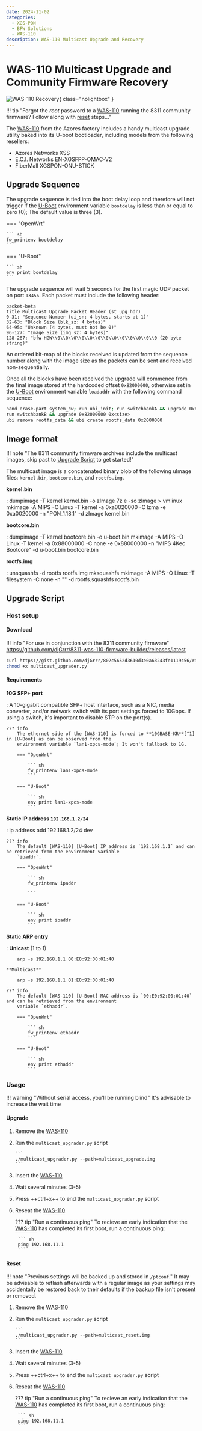 ```yaml
---
date: 2024-11-02
categories:
  - XGS-PON
  - BFW Solutions
  - WAS-110
description: WAS-110 Multicast Upgrade and Recovery
---
```


# WAS-110 Multicast Upgrade and Community Firmware Recovery

<!-- !!! question "Forgot your root password?" -->

![WAS-110 Recovery](was-110-mulicast-upgrade-and-community-firmware-recovery/was_110_recovery.webp){ class="nolightbox" }

<!-- more -->
<!-- nocont -->

!!! tip "Forgot the *root* password to a [WAS-110] running the 8311 community firmware? Follow along with [reset](#reset) steps..."

The [WAS-110] from the Azores factory includes a handy multicast upgrade utility baked into its U-boot bootloader,
including models from the following resellers:

* Azores Networks XSS
* E.C.I. Networks EN-XGSFPP-OMAC-V2
* FiberMall XGSPON-ONU-STICK

## Upgrade Sequence

The upgrade sequence is tied into the boot delay loop and therefore will not trigger if the [U-Boot] environment variable
`bootdelay` is less than or equal to zero (0); The default value is three (3).

=== "OpenWrt"

    ``` sh
    fw_printenv bootdelay
    ```

=== "U-Boot"

    ``` sh
    env print bootdelay
    ```

The upgrade sequence will wait 5 seconds for the first magic UDP packet on port `13456`. Each packet must include the
following header:

``` mermaid
packet-beta
title Multicast Upgrade Packet Header (st_upg_hdr)
0-31: "Sequence Number (ui_sn: 4 bytes, starts at 1)"
32-63: "Block Size (blk_sz: 4 bytes)"
64-95: "Unknown (4 bytes, must not be 0)"
96-127: "Image Size (img_sz: 4 bytes)"
128-287: "bfw-HGW\\0\\0\\0\\0\\0\\0\\0\\0\\0\\0\\0\\0\\0 (20 byte string)"
```

An ordered bit-map of the blocks received is updated from the sequence number along with the image size as the packets
can be sent and received non-sequentially.

Once all the blocks have been received the upgrade will commence from the final image stored at the hardcoded offset
`0x82000000`, otherwise set in the [U-Boot] environment variable `loadaddr` with the following command sequence:

``` sh
nand erase.part system_sw; run ubi_init; run switchbankA && upgrade 0x82000000 0x<size>
run switchbankB && upgrade 0x82000000 0x<size>
ubi remove rootfs_data && ubi create rootfs_data 0x2000000
```

## Image format

!!! note "The 8311 community firmware archives include the multicast images, skip past to [Upgrade Script](#upgrade-script) to get started!"

The multicast image is a concatenated binary blob of the following uImage files: `kernel.bin`, `bootcore.bin`, and
`rootfs.img`.

**kernel.bin**

:       dumpimage -T kernel kernel.bin -o zImage
        7z e -so zImage > vmlinux
        mkimage -A MIPS -O Linux -T kernel -a 0xa0020000 -C lzma -e 0xa0020000 -n "PON_1.18.1" -d zImage kernel.bin

**bootcore.bin**

:       dumpimage -T kernel bootcore.bin -o u-boot.bin
        mkimage -A MIPS -O Linux -T kernel -a 0x88000000 -C none -e 0x88000000 -n "MIPS 4Kec Bootcore" -d u-boot.bin bootcore.bin

**rootfs.img**

:       unsquashfs -d rootfs rootfs.img
        mksquashfs
        mkimage -A MIPS -O Linux -T filesystem -C none -n "<version>" -d rootfs.squashfs rootfs.bin

## Upgrade Script

<script src="https://gist.github.com/djGrrr/802c5652d3610d3e0a63243fe1119c56.js"></script>

### Host setup

#### Download

!!! info "For use in conjunction with the 8311 community firmware"
    <https://github.com/djGrrr/8311-was-110-firmware-builder/releases/latest>

``` sh
curl https://gist.github.com/djGrrr/802c5652d3610d3e0a63243fe1119c56/raw/3d9feef42107232e0ef7f2a4c469a00e915a16d3/multicast_upgrader.py
chmod +x multicast_upgrader.py
```

#### Requirements

**10G SFP+ port**

:    A 10-gigabit compatible SFP+ host interface, such as a NIC, media converter, and/or network switch with its port
     settings forced to 10Gbps. If using a switch, it's important to disable STP on the port(s).

    ??? info
        The ethernet side of the [WAS-110] is forced to **10GBASE-KR**[^1] in [U-Boot] as can be observed from the
        environment variable `lan1-xpcs-mode`; It won't fallback to 1G.

        === "OpenWrt"

            ``` sh
            fw_printenv lan1-xpcs-mode
            ```

        === "U-Boot"

            ``` sh
            env print lan1-xpcs-mode
            ```

**Static IP address `192.168.1.2/24`**

:        ip address add 192.168.1.2/24 dev <interface>

    ??? info
        The default [WAS-110] [U-Boot] IP address is `192.168.1.1` and can be retrieved from the environment variable
        `ipaddr`.

        === "OpenWrt"

            ``` sh
            fw_printenv ipaddr

            ```

        === "U-Boot"

            ``` sh
            env print ipaddr
            ```

**Static ARP entry**

:   **Unicast** (1 to 1)

        arp -s 192.168.1.1 00:E0:92:00:01:40

    **Multicast**

        arp -s 192.168.1.1 01:E0:92:00:01:40

    ??? info
        The default [WAS-110] [U-Boot] MAC address is `00:E0:92:00:01:40` and can be retrieved from the environment
        variable `ethaddr`.

        === "OpenWrt"

            ``` sh
            fw_printenv ethaddr
            ```

        === "U-Boot"

            ``` sh
            env print ethaddr
            ```

### Usage

!!! warning "Without serial access, you'll be running blind"
    It's advisable to increase the wait time

#### Upgrade

1. Remove the [WAS-110]

2. Run the `multicast_upgrader.py` script

       ```
       ./multicast_upgrader.py --path=multicast_upgrade.img
       ```

3. Insert the [WAS-110]

4. Wait several minutes (3-5)

5. Press ++ctrl+x++ to end the `multicast_upgrader.py` script

6. Reseat the [WAS-110]

    ??? tip "Run a continuous ping"
        To recieve an early indication that the [WAS-110] has completed its first boot, run a continuous ping:

        ``` sh
        ping 192.168.11.1
        ```

#### Reset

!!! note "Previous settings will be backed up and stored in `/ptconf`."
    It may be advisable to reflash afterwards with a regular image as your settings may accidentally be restored back
    to their defaults if the backup file isn't present or removed.

1. Remove the [WAS-110]

2. Run the `multicast_upgrader.py` script

       ```
       ./multicast_upgrader.py --path=multicast_reset.img
       ```

3. Insert the [WAS-110]

4. Wait several minutes (3-5)

5. Press ++ctrl+x++ to end the `multicast_upgrader.py` script

6. Reseat the [WAS-110]

    ??? tip "Run a continuous ping"
        To recieve an early indication that the [WAS-110] has completed its first boot, run a continuous ping:

        ``` sh
        ping 192.168.11.1
        ```

  [WAS-110]: ../xgs-pon/ont/bfw-solutions/was-110.md
  [U-Boot]: https://www.u-boot.org/

[^1]: <https://en.wikipedia.org/wiki/10_Gigabit_Ethernet#10GBASE-KR>
